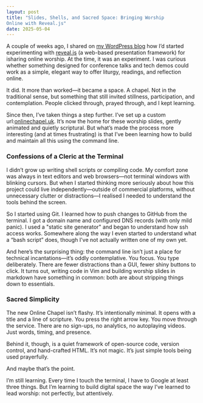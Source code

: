 ```yaml
---
layout: post 
title: "Slides, Shells, and Sacred Space: Bringing Worship
Online with Reveal.js" 
date: 2025-05-04 
--- 
```

A  couple of weeks ago, I shared on [my WordPress blog](https://richardhall.online/online-worship) how I’d started experimenting with [reveal.js](https://reveal.js) (a web-based presentation framework) for
isharing online worship. At the time, it was an experiment. I was curious whether
something designed for conference talks and tech demos could work as a simple,
elegant way to offer liturgy, readings, and reflection online.

It did. It more than worked—it became a space. A chapel. Not in the traditional
sense, but something that still invited stillness, participation, and
contemplation. People clicked through, prayed through, and I kept learning.

Since then, I’ve taken things a step further. I’ve set up a custom
url:[onlinechapel.uk](https://onlinechapel.uk). It’s now the home for these
worship slides, gently animated and quietly scriptural. But what’s made the
process more interesting (and at times frustrating) is that I’ve been learning
how to build and maintain all this using the command line.  

### Confessions of a Cleric at the Terminal

I didn’t grow up writing shell scripts or compiling code. My comfort zone was
always in text editors and web browsers—not terminal windows with blinking
cursors. But when I started thinking more seriously about how this project could
live independently—outside of commercial platforms, without unnecessary clutter
or distractions—I realised I needed to understand the tools behind the screen.

So I started using Git. I learned how to push changes to GitHub from the
terminal. I got a domain name and configured DNS records (with only mild panic).
I used a "static site generator" and began to understand how ssh access works.
Somewhere along the way I even started to understand what a “bash script” does,
though I've not actually written one of my own yet.

And here’s the surprising thing: the command line isn’t just a place for
technical incantations—it’s oddly contemplative. You focus. You type
deliberately. There are fewer distractions than a GUI, fewer shiny buttons to
click. It turns out, writing code in Vim and building worship slides in markdown
have something in common: both are about stripping things down to essentials.

### Sacred Simplicity

The new Online Chapel isn’t flashy. It’s intentionally minimal. It opens with a
title and a line of scripture. You press the right arrow key. You move through
the service. There are no sign-ups, no analytics, no autoplaying videos. Just
words, timing, and presence.

Behind it, though, is a quiet framework of open-source code, version control,
and hand-crafted HTML. It’s not magic. It’s just simple tools being used
prayerfully.

And maybe that’s the point.

I’m still learning. Every time I touch the terminal, I have to Google at least
three things. But I’m learning to build digital space the way I’ve learned to
lead worship: not perfectly, but attentively.
